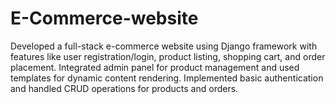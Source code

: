 # E-Commerce-website
Developed a full-stack e-commerce website using Django framework with features like user registration/login, product listing, shopping cart, and order placement. Integrated admin panel for product management and used templates for dynamic content rendering. Implemented basic authentication and handled CRUD operations for products and orders.
